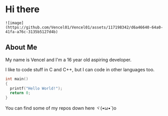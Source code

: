 # Hi there
```![image](https://github.com/Vencel01/Vencel01/assets/117198342/d6a46640-64a0-41fa-a76c-3135b5127d4b) ```
## About Me
My name is Vencel and I'm a 16 year old aspiring developer.

I like to code stuff in C and C++, but I can code in other languages too.

```C
int main()
{
  printf("Hello World!");
  return 0;
}
```
You can find some of my repos down here ヾ(•ω•`)o
